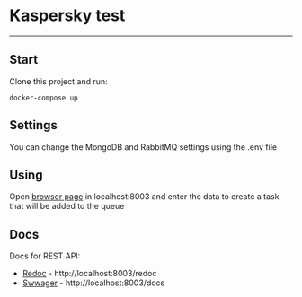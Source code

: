# Kaspersky test
***
## Start
Clone this project and run:
```
docker-compose up
```

## Settings
You can change the MongoDB and RabbitMQ settings using the .env file


## Using
Open [browser page](http://localhost:8003) in localhost:8003 and enter the data to create a task that will be added to the queue

## Docs
Docs for REST API:
- [Redoc](http://localhost:8003/redoc) - http://localhost:8003/redoc
- [Swwager](http://localhost:8003/docs) - http://localhost:8003/docs